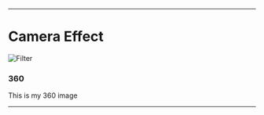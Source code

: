 ***

# Camera Effect

![Filter](techstartfilter.jpg?raw=true "optional Title")



### 360

This is my 360 image
<script scr="//360.vizor.io/scripts/embed.js" data-vizorurl="https://360.vizor.io/emebed/b/6jok" ></script>

***

